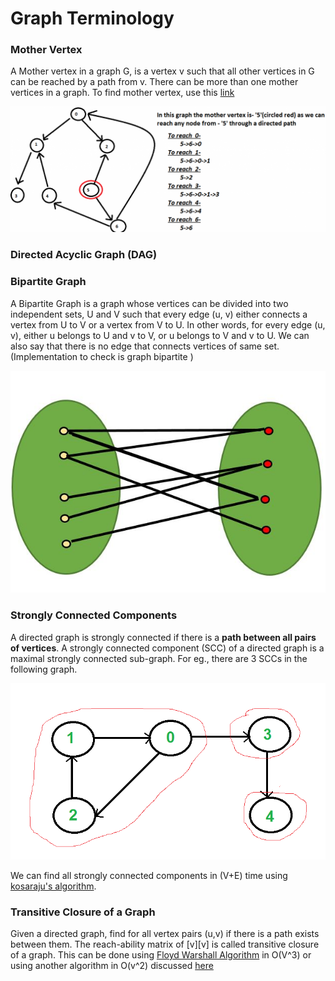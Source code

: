 # Graph Terminology

### Mother Vertex

A Mother vertex in a graph G, is a vertex v such that all other vertices in G can be reached by a path from v. There can be more than one mother vertices in a graph. To find mother vertex, use this [link](graph-based-problems/find-a-mother-vertex-in-a-graph.md)

![](../../.gitbook/assets/image%20%2811%29.png)

### Directed Acyclic Graph \(DAG\)



### Bipartite Graph

A Bipartite Graph is a graph whose vertices can be divided into two independent sets, U and V such that every edge \(u, v\) either connects a vertex from U to V or a vertex from V to U. In other words, for every edge \(u, v\), either u belongs to U and v to V, or u belongs to V and v to U. We can also say that there is no edge that connects vertices of same set. \(Implementation to check is graph bipartite \)

![](../../.gitbook/assets/image%20%2817%29.png)

### Strongly Connected Components

A directed graph is strongly connected if there is a **path between all pairs of vertices**. A strongly connected component \(SCC\) of a directed graph is a maximal strongly connected sub-graph. For eg., there are 3 SCCs in the following graph.

![Strongly Connected Components](../../.gitbook/assets/image%20%281%29.png)

We can find all strongly connected components in \(V+E\) time using [kosaraju's algorithm](graph-algorithms/kosarajus-algorithm.md).

### Transitive Closure of a Graph

Given a directed graph, find for all vertex pairs \(u,v\) if there is a path exists between them. The reach-ability matrix of \[v\]\[v\] is called transitive closure of a graph. This can be done using [Floyd Warshall Algorithm](graph-algorithms/floyd-warshall-algorithm-for-transitive-closure.md) in O\(V^3\) or using another algorithm in O\(v^2\) discussed [here](graph-based-problems/transitive-closure-of-graph-using-dfs.md)





